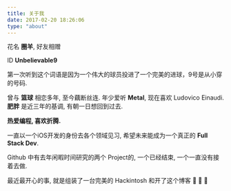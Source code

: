 ```yaml
---
title: 关于我
date: 2017-02-20 18:26:06
type: "about"
---
```


花名 **圈羊**, 好友相赠

ID **Unbelievable9**

第一次听到这个词语是因为一个伟大的球员投进了一个完美的进球，9号是从小穿的号码.

曾与 **篮球** 相恋多年, 至今藕断丝连. 年少爱听 **Metal**, 现在喜欢 Ludovico Einaudi. **肥胖** 是近三年的基调, 有朝一日想回到过去.

**热爱编程, 喜欢折腾.**

一直以一个iOS开发的身份去各个领域见习, 希望未来能成为一个真正的 **Full Stack Dev**.

Github 中有去年闲暇时间研究的两个 Project的, 一个已经结束, 一个一直没有接着去做.

最近最开心的事, 就是组装了一台完美的 Hackintosh 和开了这个博客 🎉 🎉 🎉
